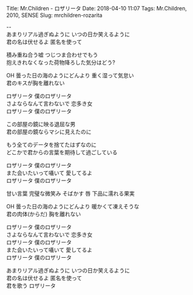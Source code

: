 Title: Mr.Children - ロザリータ
Date: 2018-04-10 11:07
Tags: Mr.Children, 2010, SENSE
Slug: mrchildren-rozarita


--  
あまりリアル過ぎぬように いつの日か笑えるように  
君の名は伏せるよ 匿名を使って  
  
積み重ね合う嘘 つじつま合わせでもう  
抱えきれなくなった荷物降ろした気分はどう?  
  
OH 曇った日の海のようにどんより 重く湿って気怠い  
君のキスが胸を離れない  
  
ロザリータ 僕のロザリータ  
さよならなんて言わないで 恋多き女  
ロザリータ 僕のロザリータ  
  
この部屋の鏡に映る退屈な男  
君の部屋の鏡ならマシに見えたのに  
  
もう全てのデータを捨てたはずなのに  
どこかで君からの言葉を期待して過ごしている  
  
ロザリータ 僕のロザリータ  
また会いたいって囁いて 愛してるよ  
ロザリータ 僕のロザリータ  
  
甘い言葉 完璧な微笑み そばかす 唇 下品に濡れる果実  
  
OH 曇った日の海のようにどんより 暖かくて凍えそうな  
君の肉体(からだ) 胸を離れない  
  
ロザリータ 僕のロザリータ  
さよならなんて言わないで 恋多き女  
ロザリータ 僕のロザリータ  
また会いたいって囁いて 愛してるよ  
ロザリータ 僕のロザリータ  
  
あまりリアル過ぎぬように いつの日か笑えるように  
君の名は伏せるよ 匿名を使って  
君を歌う ロザリータ  
